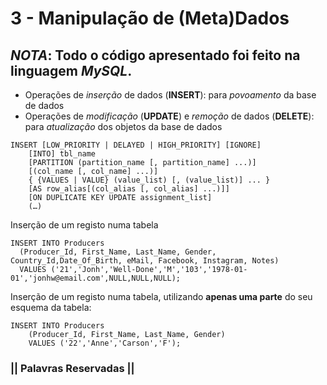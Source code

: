 # 3 - Manipulação de (Meta)Dados

## _NOTA_: Todo o código apresentado foi feito na linguagem _MySQL_.

- Operações de _inserção_ de dados (__INSERT__): para _povoamento_ da base de dados
- Operações de _modificação_ (__UPDATE__) e _remoção_ de dados (__DELETE__): para _atualização_ dos objetos da base de dados

```mysql
INSERT [LOW_PRIORITY | DELAYED | HIGH_PRIORITY] [IGNORE]
    [INTO] tbl_name
    [PARTITION (partition_name [, partition_name] ...)]
    [(col_name [, col_name] ...)]
    { {VALUES | VALUE} (value_list) [, (value_list)] ... }
    [AS row_alias[(col_alias [, col_alias] ...)]]
    [ON DUPLICATE KEY UPDATE assignment_list]
    (…)
```
Inserção de um registo numa tabela
```mysql
INSERT INTO Producers
  (Producer_Id, First_Name, Last_Name, Gender, Country_Id,Date_Of_Birth, eMail, Facebook, Instagram, Notes)
  VALUES ('21','Jonh','Well-Done','M','103','1978-01-01','jonhw@email.com',NULL,NULL,NULL);
```

Inserção de um registo numa tabela, utilizando __apenas uma parte__ do seu esquema da tabela:
```mysql
INSERT INTO Producers
    (Producer_Id, First_Name, Last_Name, Gender)
    VALUES ('22','Anne','Carson','F');
```

### || Palavras Reservadas ||

